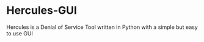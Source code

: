 # Hercules-GUI
Hercules is a Denial of Service Tool written in Python with a simple but easy to use GUI
